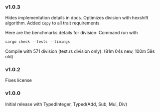 ### v1.0.3
Hides implementation details in docs.
Optimizes division with hexshift algorithm. 
Added `Copy` to all trait requirements

Here are the benchmarks details for division:
Command run with
```powershell
cargo check --tests --timings
```
Compile with 571 division (test.rs division only): (81m 04s new, 100m 59s old)

### v1.0.2
Fixes license

### v1.0.0
Initial release with TypedInteger, Typed(Add, Sub, Mul, Div)
